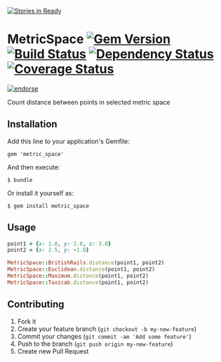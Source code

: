 [![Stories in Ready](https://badge.waffle.io/fractalsoft/metric_space.png)](http://waffle.io/fractalsoft/metric_space)  
# MetricSpace [![Gem Version](https://badge.fury.io/rb/metric_space.png)](http://badge.fury.io/rb/metric_space) [![Build Status](https://travis-ci.org/fractalsoft/metric_space.png)](https://travis-ci.org/fractalsoft/metric_space) [![Dependency Status](https://gemnasium.com/fractalsoft/metric_space.png)](https://gemnasium.com/fractalsoft/metric_space) [![Coverage Status](https://coveralls.io/repos/fractalsoft/metric_space/badge.png)](https://coveralls.io/r/fractalsoft/metric_space)
[![endorse](https://api.coderwall.com/torrocus/endorsecount.png)](https://coderwall.com/torrocus)

Count distance between points in selected metric space

## Installation

Add this line to your application's Gemfile:

    gem 'metric_space'

And then execute:

    $ bundle

Or install it yourself as:

    $ gem install metric_space

## Usage

```ruby
point1 = {x: 1.0, y: 2.0, z: 3.0}
point2 = {x: 2.5, y: -1.0}

MetricSpace::BritishRails.distance(point1, point2)
MetricSpace::Euclidean.distance(point1, point2)
MetricSpace::Maximum.distance(point1, point2)
MetricSpace::Taxicab.distance(point1, point2)
```
## Contributing

1. Fork it
2. Create your feature branch (`git checkout -b my-new-feature`)
3. Commit your changes (`git commit -am 'Add some feature'`)
4. Push to the branch (`git push origin my-new-feature`)
5. Create new Pull Request
